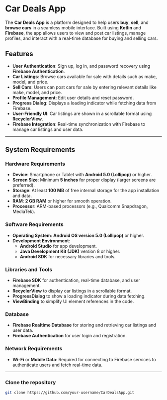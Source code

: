# Car Deals App

The **Car Deals App** is a platform designed to help users **buy**, **sell**, and **browse cars** in a seamless mobile interface. Built using **Kotlin** and **Firebase**, the app allows users to view and post car listings, manage profiles, and interact with a real-time database for buying and selling cars.

## Features

- **User Authentication**: Sign up, log in, and password recovery using **Firebase Authentication**.
- **Car Listings**: Browse cars available for sale with details such as make, model, and price.
- **Sell Cars**: Users can post cars for sale by entering relevant details like make, model, and price.
- **Profile Management**: Edit user details and reset password.
- **Progress Dialog**: Displays a loading indicator while fetching data from Firebase.
- **User-Friendly UI**: Car listings are shown in a scrollable format using **RecyclerView**.
- **Firebase Integration**: Real-time synchronization with Firebase to manage car listings and user data.

---

## System Requirements

### Hardware Requirements

- **Device**: Smartphone or Tablet with **Android 5.0 (Lollipop)** or higher.
- **Screen Size**: Minimum **5 inches** for proper display (larger screens are preferred).
- **Storage**: At least **100 MB** of free internal storage for the app installation and data.
- **RAM**: **2 GB RAM** or higher for smooth operation.
- **Processor**: ARM-based processors (e.g., Qualcomm Snapdragon, MediaTek).

### Software Requirements

- **Operating System**: **Android OS version 5.0 (Lollipop)** or higher.
- **Development Environment**:
  - **Android Studio** for app development.
  - **Java Development Kit (JDK)** version 8 or higher.
  - **Android SDK** for necessary libraries and tools.

### Libraries and Tools

- **Firebase SDK** for authentication, real-time database, and user management.
- **RecyclerView** to display car listings in a scrollable format.
- **ProgressDialog** to show a loading indicator during data fetching.
- **ViewBinding** to simplify UI element references in the code.

### Database

- **Firebase Realtime Database** for storing and retrieving car listings and user data.
- **Firebase Authentication** for user login and registration.

### Network Requirements

- **Wi-Fi** or **Mobile Data**: Required for connecting to Firebase services to authenticate users and fetch real-time data.

---
### Clone the repository

```bash
git clone https://github.com/your-username/CarDealsApp.git





